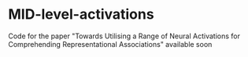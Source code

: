 # MID-level-activations
Code for the paper "Towards Utilising a Range of Neural Activations for Comprehending Representational Associations" available soon
